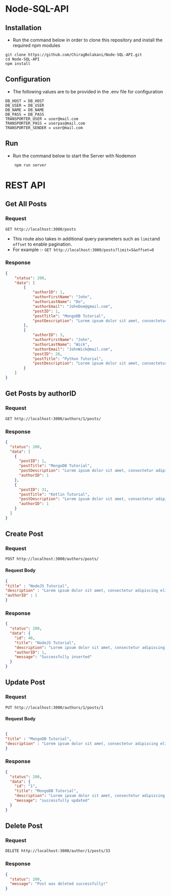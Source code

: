 # Node-SQL-API

## Installation
- Run the command below in order to clone this repository and install the required npm modules
```
git clone https://github.com/ChiragBolakani/Node-SQL-API.git
cd Node-SQL-API
npm install
```

## Configuration
- The following values are to be provided in the .env file for configuration
```
DB_HOST = DB_HOST
DB_USER = DB_USER
DB_NAME = DB_NAME
DB_PASS = DB_PASS
TRANSPORTER_USER = user@mail.com
TRANSPORTER_PASS = userpas@mail.com
TRANSPORTER_SENDER = user@mail.com
```

## Run
- Run the command below to start the Server with Nodemon

```
    npm run server
```
   
# REST API

## Get All Posts

### Request
`GET http://localhost:3000/posts`
- This route also takes in additional query parameters such as `limit`and `offset` to enable pagination.
- For example :- 
`GET http://localhost:3000/posts?limit=5&offset=0`

### Response
```json
{
    "status": 200,
    "data": [
        {
            "authorID": 1,
            "authorFirstName": "John",
            "authorLastName": "Do",
            "authorEmail": "JohnDoe@gmail.com",
            "postID": 1,
            "postTitle": "MongoDB Tutorial",
            "postDescription": "Lorem ipsum dolor sit amet, consectetur adipiscing elit, sed do eiusmod tempor incididunt ut labore et dolore magna aliqua. Fringilla phasellus faucibus scelerisque eleifend donec pretium vulputate sapien. Mauris commodo quis imperdiet massa. Elit at imperdiet dui accumsan sit."
        },
        {
            "authorID": 3,
            "authorFirstName": "John",
            "authorLastName": "Wick",
            "authorEmail": "JohnWick@mail.com",
            "postID": 26,
            "postTitle": "Python Tutorial",
            "postDescription": "Lorem ipsum dolor sit amet, consectetur adipiscing elit, sed do eiusmod tempor incididunt ut labore et dolore magna aliqua. Fringilla phasellus faucibus scelerisque eleifend donec pretium vulputate sapien. Mauris commodo quis imperdiet massa. Elit at imperdiet dui accumsan sit."
        }
    ]
}
```

## Get Posts by authorID

### Request
`GET http://localhost:3000/authors/1/posts/`

### Response
```json
{
  "status": 200,
  "data": [
    {
      "postID": 1,
      "postTitle": "MongoDB Tutorial",
      "postDescription": "Lorem ipsum dolor sit amet, consectetur adipiscing elit, sed do eiusmod tempor incididunt ut labore et dolore magna aliqua. Fringilla phasellus faucibus scelerisque eleifend donec pretium vulputate sapien. Mauris commodo quis imperdiet massa. Elit at imperdiet dui accumsan sit.",
      "authorID": 1
    },
    {
      "postID": 31,
      "postTitle": "Kotlin Tutorial",
      "postDescription": "Lorem ipsum dolor sit amet, consectetur adipiscing elit, sed do eiusmod tempor incididunt ut labore et dolore magna aliqua. Fringilla phasellus faucibus scelerisque eleifend donec pretium vulputate sapien. Mauris commodo quis imperdiet massa. Elit at imperdiet dui accumsan sit.",
      "authorID": 1
    }
  ]
}
```

## Create Post

### Request
`POST http://localhost:3000/authors/posts/`

#### Request Body
```json
{
"title" : "NodeJS Tutorial",
"description" : "Lorem ipsum dolor sit amet, consectetur adipiscing elit, sed do eiusmod tempor incididunt ut labore et dolore magna aliqua. Fringilla phasellus faucibus scelerisque eleifend donec pretium vulputate sapien. Mauris commodo quis imperdiet massa. Elit at imperdiet dui accumsan sit.",
"authorID" : 1
}
```
### Response
```json
{
  "status": 200,
  "data": {
    "id": 48,
    "title": "NodeJS Tutorial",
    "description": "Lorem ipsum dolor sit amet, consectetur adipiscing elit, sed do eiusmod tempor incididunt ut labore et dolore magna aliqua. Fringilla phasellus faucibus scelerisque eleifend donec pretium vulputate sapien. Mauris commodo quis imperdiet massa. Elit at imperdiet dui accumsan sit.",
    "authorID": 1,
    "message": "Successfully inserted"
  }
}
```

## Update Post

### Request 
`PUT http://localhost:3000/authors/1/posts/1`

#### Request Body

```json

{
"title" : "MongoDB Tutorial",
"description" : "Lorem ipsum dolor sit amet, consectetur adipiscing elit, sed do eiusmod tempor incididunt ut labore et dolore magna aliqua. Fringilla phasellus faucibus scelerisque eleifend donec pretium vulputate sapien. Mauris commodo quis imperdiet massa. Elit at imperdiet dui accumsan sit."
}
```

### Response
```json
{
  "status": 200,
  "data": {
    "id": "1",
    "title": "MongoDB Tutorial",
    "description": "Lorem ipsum dolor sit amet, consectetur adipiscing elit, sed do eiusmod tempor incididunt ut labore et dolore magna aliqua. Fringilla phasellus faucibus scelerisque eleifend donec pretium vulputate sapien. Mauris commodo quis imperdiet massa. Elit at imperdiet dui accumsan sit.",
    "message": "successfully updated"
  }
}
```

## Delete Post

### Request 
`DELETE http://localhost:3000/author/1/posts/33`

### Response
```json
{
  "status": 200,
  "message": "Post was deleted successfully!"
}
```
